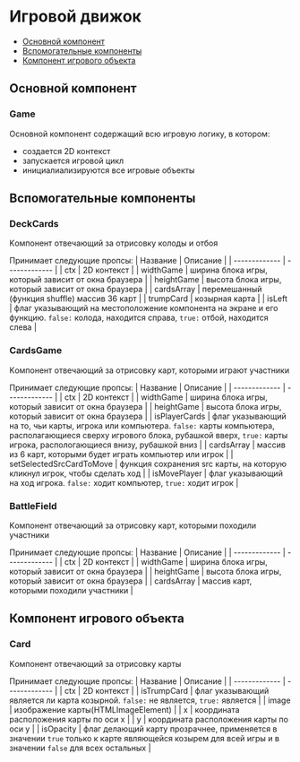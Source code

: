 # Игровой движок

- [Основной компонент](#основной-компонент)
- [Вспомогательные компоненты](#вспомогательные-компоненты) 
- [Компонент игрового объекта](#компонент-игрового-объекта)

## Основной компонент

### Game
Основной компонент содержащий всю игровую логику, в котором: 
- создается 2D контекст
- запускается игровой цикл
- инициалиализируются все игровые объекты

## Вспомогательные компоненты

### DeckCards
Kомпонент отвечающий за отрисовку колоды и отбоя 

Принимает следующие пропсы:
| Название  | Описание |
| ------------- | ------------- |
| ctx  | 2D контекст  |
| widthGame  | ширина блока игры, который зависит от окна браузера  |
| heightGame  | высота блока игры, который зависит от окна браузера  |
| cardsArray  | перемешанный (функция shuffle) массив 36 карт  |
| trumpCard  | козырная карта  |
| isLeft  | флаг указывающий на местоположение компонента на экране и его функцию. ```false:``` колода, находится справа, ```true:``` отбой, находится слева |

### CardsGame
Kомпонент отвечающий за отрисовку карт, которыми играют участники

Принимает следующие пропсы:
| Название  | Описание |
| ------------- | ------------- |
| ctx  | 2D контекст  |
| widthGame  | ширина блока игры, который зависит от окна браузера  |
| heightGame  | высота блока игры, который зависит от окна браузера  |
| isPlayerCards  | флаг указывающий на то, чьи карты, игрока или компьютера. ```false:``` карты компьютера, располагающиеся сверху игрового блока, рубашкой вверх, ```true:``` карты игрока, распологающиеся внизу, рубашкой вниз  |
| cardsArray  | массив из 6 карт, которыми будет играть компьютер или игрок |
| setSelectedSrcCardToMove  | функция сохранения src карты, на которую кликнул игрок, чтобы сделать ход |
| isMovePlayer  | флаг указывающий на ход игрока. ```false:``` ходит компьютер, ```true:``` ходит игрок  |

### BattleField
Kомпонент отвечающий за отрисовку карт, которыми походили участники

Принимает следующие пропсы:
| Название  | Описание |
| ------------- | ------------- |
| ctx  | 2D контекст  |
| widthGame  | ширина блока игры, который зависит от окна браузера  |
| heightGame  | высота блока игры, который зависит от окна браузера  |
| cardsArray  | массив карт, которыми походили участники |

## Компонент игрового объекта

### Card
Kомпонент отвечающий за отрисовку карты

Принимает следующие пропсы:
| Название  | Описание |
| ------------- | ------------- |
| ctx  | 2D контекст  |
| isTrumpCard  | флаг указывающий является ли карта козырной. ```false:``` не является, ```true:``` является  |
| image  | изображение карты(HTMLImageElement)  |
| x  | координата расположения карты по оси x |
| y  | координата расположения карты по оси y |
| isOpacity  | флаг делающий карту прозрачнее, применяется в значении ```true``` только к карте являющейся козырем для всей игры и  в значении ```false``` для всех остальных  |
  
